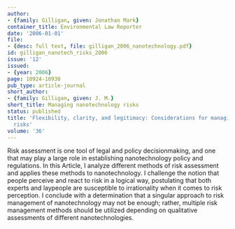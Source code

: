 ```yaml
---
author:
- {family: Gilligan, given: Jonathan Mark}
container_title: Environmental Law Reporter
date: '2006-01-01'
file:
- {desc: full text, file: gilligan_2006_nanotechnology.pdf}
id: gilligan_nanotech_risks_2006
issue: '12'
issued:
- {year: 2006}
page: 10924-10930
pub_type: article-journal
short_author:
- {family: Gilligan, given: J. M.}
short_title: Managing nanotechnology risks
status: published
title: 'Flexibility, clarity, and legitimacy: Considerations for managing nanotechnolgy
  risks'
volume: '36'
---
```

Risk assessment is one tool of legal and policy decisionmaking, and one that may play a large role in establishing nanotechnology policy and regulations. In this Article, I analyze different methods of risk assessment and applies these methods to nanotechnology. I challenge the notion that people perceive and react to risk in a logical way, postulating that both experts and laypeople are susceptible to irrationality when it comes to risk perception. I conclude with a determination that a singular approach to risk management of nanotechnology may not be enough; rather, multiple risk management methods should be utilized depending on qualitative assessments of different nanotechnologies.
